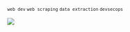 <!--<pre>
 👨🏽‍💻 Coding in <b>Python</b> and <b>Javascript</b> 
 📈 Exp. with <b>Data Engineering and Analysis</b>
 🛡️ Applying <b>DevOps</b> and <b>Security</b> practices
</pre>-->

<sup>`web dev` `web scraping` `data extraction` `devsecops`</sup>  
 
 <div>  
  <img align="left" src="https://github-readme-stats.vercel.app/api/top-langs/?username=everton-tenorio&layout=compact&title_color=ffffff&text_color=ffffff&icon_color=red&bg_color=161b22">
 </div>
 
<!--

 #### 💻 Technologies & Tools
  <img align="left" src="https://i.ibb.co/gjKH4Qd/Screenshot-2024-03-21-at-16-10-09-Editing-everton-tenorio-README-md-at-main-everton-tenorio-everton.png" width="550px">
  Version  | Cloud | Database | Code | Server - IaC | ELK Stack
--------- | ------ | ------ | ------ | ------ | ------
![Git](https://img.shields.io/badge/-Git-black?style=flat-square&logo=git) | ![aws](https://img.shields.io/badge/-AWS-black?style=flat-square&logo=amazon-aws) | ![PostgreSQL](https://img.shields.io/badge/-PostgreSQL-black?style=flat-square&logo=postgresql) | ![Python](https://img.shields.io/badge/-Python-black?style=flat-square&logo=Python) | ![Linux](https://img.shields.io/badge/Linux-black?style=flat-square&logo=linux) | ![Elasticsearch](https://img.shields.io/badge/Elasticsearch-005571?style=flat-square&logo=elasticsearch)
![GitHub](https://img.shields.io/badge/-GitHub-181717?style=flat-square&logo=github) |  ![DigitalOcean](https://img.shields.io/badge/DigitalOcean-black?style=flat-square&logo=digitalOcean) | ![MySQL](https://img.shields.io/badge/-MySQL-black?style=flat-square&logo=mysql) | ![Javascript](https://img.shields.io/badge/-Javascript-black?style=flat-square&logo=Javascript) | ![Docker](https://img.shields.io/badge/Docker-black?style=flat-square&logo=docker) | ![Logstash](https://img.shields.io/badge/Logstash-005571?style=flat-square&logo=logstash)
![GitLab](https://img.shields.io/badge/-GitLab-black?style=flat-square&logo=gitlab)   |  |  |  | ![Ansible](https://img.shields.io/badge/Ansible-black?style=flat-square&logo=ansible) | ![Kibana](https://img.shields.io/badge/Kibana-005571?style=flat-square&logo=kibana) 
|  |  |  |  | ![Terraform](https://img.shields.io/badge/Terraform-black?style=flat-square&logo=terraform)
|  |  |  |  | ![Grafana](https://img.shields.io/badge/Grafana-black?style=flat-square&logo=grafana) -->


<!---   

<---### Hi there 👋

https://img.shields.io/badge/githubs-%23121011.svg?style=for-the-badge&logo=github&logoColor=white

Always seeking theoretical and practical knowledge regarding software development best practices, devops culture, cloud computing, automation and troubleshooting.
          
:earth_americas: Living in Maceió, Brazil      

### Skills ###
<img align="left" width="20px" alt="Linux" src="https://upload.wikimedia.org/wikipedia/commons/thumb/3/35/Tux.svg/1200px-Tux.svg.png" />
<img align="left" width="26px" alt="Docker" src="https://cdn4.iconfinder.com/data/icons/logos-and-brands/512/97_Docker_logo_logos-512.png" />
<img align="left" width="26px" alt="Python" src="https://raw.githubusercontent.com/github/explore/80688e429a7d4ef2fca1e82350fe8e3517d3494d/topics/python/python.png" />
<img align="left" width="45px" alt="Django" src="https://1000logos.net/wp-content/uploads/2020/08/Django-Logo.png" />
<img align="left" width="26px" alt="Flask" src="https://cdn.iconscout.com/icon/free/png-256/flask-51-285137.png" />
<img align="left" width="26px" alt="Vue" src="https://upload.wikimedia.org/wikipedia/commons/thumb/9/95/Vue.js_Logo_2.svg/1184px-Vue.js_Logo_2.svg.png" />
<img align="left" width="90px" alt="PostgreSQL" src="https://i.ibb.co/gZxdKd4/oie-l-UMazof-Mm7c-M.png" />

 
--->
